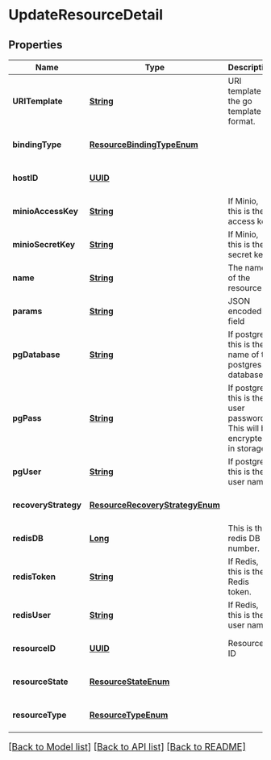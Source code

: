 # UpdateResourceDetail
## Properties

Name | Type | Description | Notes
------------ | ------------- | ------------- | -------------
**URITemplate** | [**String**](string.md) | URI template in the go template format. | [optional] [default to null]
**bindingType** | [**ResourceBindingTypeEnum**](ResourceBindingTypeEnum.md) |  | [optional] [default to null]
**hostID** | [**UUID**](UUID.md) |  | [optional] [default to null]
**minioAccessKey** | [**String**](string.md) | If Minio, this is the access key. | [optional] [default to null]
**minioSecretKey** | [**String**](string.md) | If Minio, this is the secret key. | [optional] [default to null]
**name** | [**String**](string.md) | The name of the resource | [optional] [default to null]
**params** | [**String**](string.md) | JSON encoded field | [optional] [default to null]
**pgDatabase** | [**String**](string.md) | If postgres, this is the name of the postgres database | [optional] [default to null]
**pgPass** | [**String**](string.md) | If postgres, this is the user password.  This will be encrypted in storage | [optional] [default to null]
**pgUser** | [**String**](string.md) | If postgres, this is the user name | [optional] [default to null]
**recoveryStrategy** | [**ResourceRecoveryStrategyEnum**](ResourceRecoveryStrategyEnum.md) |  | [optional] [default to null]
**redisDB** | [**Long**](long.md) | This is the redis DB number. | [optional] [default to null]
**redisToken** | [**String**](string.md) | If Redis, this is the Redis token. | [optional] [default to null]
**redisUser** | [**String**](string.md) | If Redis, this is the user name. | [optional] [default to null]
**resourceID** | [**UUID**](UUID.md) | Resource ID | [optional] [default to null]
**resourceState** | [**ResourceStateEnum**](ResourceStateEnum.md) |  | [optional] [default to null]
**resourceType** | [**ResourceTypeEnum**](ResourceTypeEnum.md) |  | [optional] [default to null]

[[Back to Model list]](../README.md#documentation-for-models) [[Back to API list]](../README.md#documentation-for-api-endpoints) [[Back to README]](../README.md)

<style>
     p, ul, ol, li { font-size: 18px !important;}
</style>

